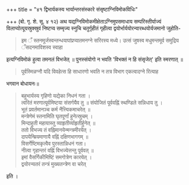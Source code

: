 +++
title = "४१ द्विभार्यकस्य भार्यान्तरसंस्कारे संसृष्टाग्निविमोकविधिः"

+++
(बो. गृ. शे. सू. ४ १२) अथ यद्यग्निविमोकमीक्षेताऽग्निमुपसमाधाय सम्परिस्तीर्याज्यं विलाप्योत्पूयस्रुक्स्रुवं निष्टप्य सम्मृज्य स्नुचि चतुर्गृहीतं गृहीत्वा द्वयोर्भार्ययोरन्वारब्धयोर्यजमानो जुहोति-

> इम ँ स्तनमूर्जस्वन्तन्धयापांप्रप्यातमनग्ने सरिरस्य मध्ये। उत्सं जुषस्व मधुमन्तमूर्व समुद्रिय ँसदनमाविशस्व स्वाहा

इत्यग्निविमोकं हुत्वा तमनलं विभजेत् ॥ पुनस्संयोगो न भवति 'विभक्तं न हि संसृजेत्' इति स्मरणात् ॥ 

> पूर्वस्मिन्नग्नौ यदि विवहेत्स हि साधारणो भवति न तत्र विभाग एकत्वादग्ने रित्याह

भगवान बोधायनः॥

> बहुभार्यस्य गृहिणो यद्येका निधनं गता ।  
त्वरितं मरणात्पूर्वमिष्टया संसर्गयैव तु ॥
संयोजितं पूर्ववह्निं स्थण्डिले सन्निधाय तु ।  
भूतं प्रवर्तमानञ्च कर्म नैत्त्यिकमाचरेत् ॥  
मन्त्रेणेमं स्तनामिति घृतपूर्णां हुनेत्स्रुचम् ।  
मिन्दाहुती महायास्तु व्याहृतीर्व्याहृतीर्हुनेत् ॥  
ततो विभज्य तं वह्निमानयेन्मन्त्रमीरयेत् ।  
दापयेन्म्रियमाणायै वह्निं दक्षिणभागगम् ॥  
विसर्गेष्टिमकृत्वैव पुरस्तान्निधनं गता।  
नीत्वा गृहान्तरं वह्निं विभज्येत्तन्तु पूर्ववत् ॥  
इमां वैसर्गिकीमिष्टिं समगोत्रेण कारयेत् ।  
द्वयोरन्यतरं तन्त्रं मुख्यतन्त्रेण वा चरेत्

इति ।